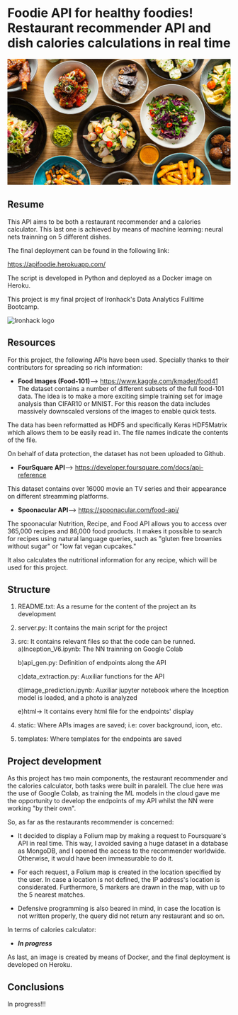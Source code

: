 # Foodie API for healthy foodies! Restaurant recommender API and dish calories calculations in real time

![foods](./static/fondo.jpg)

## Resume

This API aims to be both a restaurant recommender and a calories calculator. This last one is achieved by means of machine learning: neural nets trainning on 5 different dishes.

The final deployment can be found in the following link:

https://apifoodie.herokuapp.com/

The script is developed in Python and deployed as a Docker image on Heroku.

This project is my final project of Ironhack's Data Analytics Fulltime Bootcamp.

![Ironhack logo](https://www.fundacionuniversia.net/wp-content/uploads/2017/09/ironhack_logo.jpg)


## Resources
For this project, the following APIs have been used. Specially thanks to their contributors for spreading so rich information:

* **Food Images (Food-101)**--> https://www.kaggle.com/kmader/food41
The dataset contains a number of different subsets of the full food-101 data. The idea is to make a more exciting simple training set for image analysis than CIFAR10 or MNIST. For this reason the data includes massively downscaled versions of the images to enable quick tests. 

The data has been reformatted as HDF5 and specifically Keras HDF5Matrix which allows them to be easily read in. The file names indicate the contents of the file. 

On behalf of data protection, the dataset has not been uploaded to Github.

* **FourSquare API**--> https://developer.foursquare.com/docs/api-reference

This dataset contains over 16000 movie an TV series and their appearance on different streamming platforms.


* **Spoonacular API**--> https://spoonacular.com/food-api/

The spoonacular Nutrition, Recipe, and Food API allows you to access over 365,000 recipes and 86,000 food products. It makes it possible to search for recipes using natural language queries, such as "gluten free brownies without sugar" or "low fat vegan cupcakes." 

It also calculates the nutritional information for any recipe, which will be used for this project.



## Structure

1) README.txt: As a resume for the content of the project an its development

2) server.py: It contains the main script for the project

3) src: It contains relevant files so that the code can be runned. 
    a)Inception_V6.ipynb: The NN trainning on Google Colab

    b)api_gen.py: Definition of endpoints along the API

    c)data_extraction.py: Auxiliar functions for the API

    d)image_prediction.ipynb: Auxiliar jupyter notebook where the Inception model is loaded, and a photo is analyzed

    e)html-> It contains every html file for the endpoints' display

4) static: Where APIs images are saved; i.e: cover background, icon, etc.

5) templates: Where templates for the endpoints are saved


## Project development

As this project has two main components, the restaurant recommender and the calories calculator, both tasks were built in paralell. The clue here was the use of Google Colab, as training the ML models in the cloud gave me the opportunity to develop the endpoints of my API whilst the NN were working "by their own".

So, as far as the restaurants recommender is concerned:

- It decided to display a Folium map by making a request to Foursquare's API in real time. This way, I avoided saving a huge dataset in a database as MongoDB, and I opened the access to the recommender worldwide. Otherwise, it would have been immeasurable to do it.

- For each request, a Folium map is created in the location specified by the user. In case a location is not defined, the IP address's location is considerated. Furthermore, 5 markers are drawn in the map, with up to the 5 nearest matches.

- Defensive programming is also beared in mind, in case the location is not written properly, the query did not return any restaurant and so on.

In terms of calories calculator:

- ***In progress***


As last, an image is created by means of Docker, and the final deployment is developed on Heroku.


## Conclusions



In progress!!!
   